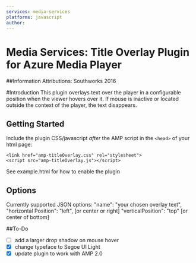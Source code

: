 ```yaml
---
services: media-services
platforms: javascript
author: 
---
```

# Media Services: Title Overlay Plugin for Azure Media Player


##Information
Attributions:  Southworks 2016

#Introduction
This plugin overlays text over the player in a configurable position when the viewer hovers over it. If mouse is inactive or located outside the context of the player, the text disappears. 

## Getting Started
Include the plugin CSS/javascript *after* the AMP script in the `<head>` of your html page:

```<link href="amp-titleOverlay.css" rel="stylesheet">```<br />
```<script src="amp-titleOverlay.js"></script>```

See example.html for how to enable the plugin 

## Options

Currently supported JSON options: 
"name": "your chosen overlay text",
"horizontal Position": "left", [or center or right] 
"verticalPosition": "top" [or center of bottom]


##To-Do
- [ ] add a larger drop shadow on mouse hover 
- [x] change typeface to Segoe UI Light
- [x] update plugin to work with AMP 2.0 
